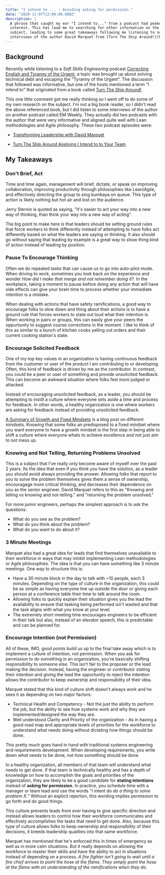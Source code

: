```yaml
---
title: "I intend to ... : Avoiding asking for permission."
date: "2020-11-07T12:00:00.000Z"
description: |
  A phrase that caught my ear "I intend to..." from a podcast had peaked my 
  interest. This has lead me to searching for other information on the 
  subject, leading to some great takeaways following me listening to some
  interviews of the author David Marquet from [Turn The Ship Around!](https://www.davidmarquet.com/turn-the-ship-around-a-true-story-of-turning-followers-into-leaders-by-david-marquet/).
---
```


## Background

Recently while listening to a _Soft Skills Engineering_ podcast [Correcting English and Tyranny of the Urgent](https://open.spotify.com/episode/7ByEtUGl9Hp4L7ljdfzoAH?si=oH8CYN-bTQuqbu7psdN7AA), a topic was brought up about solving technical debt and escaping the "Tyranny of the Urgent". The discussion that followed was informative, but one of the hosts mentioned a term "I intend to" that originated from a book called [Turn The Ship Around!](https://www.davidmarquet.com/turn-the-ship-around-a-true-story-of-turning-followers-into-leaders-by-david-marquet/).

This one little comment got me really thinking so I went off to do some of my own research on the subject. I'm not a big book reader, so I didn't read the above referenced book, but I did listen to some interviews of the author on another podcast called EM Weekly. They actually did two podcasts with the author that were very informative and aligned quite well with Lean methodologies and Agile philosophy. These two podcast episodes were:

- [Transforming Leadership with David Marquet](https://open.spotify.com/episode/60nDO33UfUsXKyA1yaOx7D?si=CuwX_HwXQWuW-1QfEp8n9Q)

- [Turn The Ship Around Applying I Intend to to Your Team](https://open.spotify.com/episode/5uJRsxmui7arjXri9o0S2x?si=x-JJAOiLRyW6TRH15VmaGA)

## My Takeaways

### Don't Brief, Act

Time and time again, management will brief, dictate, or speak on improving collaboration, improving productivity through philosophies like Lean/Agile, and effectively directing the group to sing kumbaya on queue. This type of action is likely nothing but hot air and lost on the audience.

Jerry Sternin is quoted as saying, "It's easier to act your way into a new way of thinking, than think your way into a new way of acting".

The big point to make here is that leaders should be setting ground rules that force workers to think differently instead of attempting to have folks act differently based on what the leaders are saying or thinking. It also should go without saying that leading by example is a great way to show thing kind of action instead of leading by position.

### Pause To Encourage Thinking

Often we do repeated tasks that can cause us to go into auto-pilot mode. When driving to work, sometimes you look back on the experience and wonder _How did I make that merge and not remember doing it?_. In the workplace, taking a moment to pause before doing any action that will have side effects can give your brain time to process whether your immediate intention is a mistake.

When dealing with actions that have safety ramifications, a good way to encourage folks to slow down and thing about their actions is to have a ground rule that forces workers to state out loud what their intention is. When working in pairs or groups, this can easily give your peers the oppurtunity to suggest course corrections in the moment. I like to think of this as similar to a bunch of kitchen cooks yelling out orders and their current cooking station's state.

### Encourage **Solicited** Feedback

One of my top key values in an organization is having continuous feedback from the customer or user of the product I am contributing to or developing. Often, this kind of feedback is driven by me as the contributor. In contrast, you could be a peer or user of something and provide unsolicited feedback. This can become an awkward situation where folks feel more judged or attacked.

Instead of encouraging unsolicited feedback, as a leader, you should be attempting to instill a culture where everyone sets aside a time and process for feedback. In other words, a healthy organization is one where workers are asking for feedback instead of providing unsolicited feedback.

[A Summary of Growth and Fixed Mindsets](https://fs.blog/2015/03/carol-dweck-mindset/) is a blog post on different mindsets. Knowing that some folks an predisposed to a fixed mindset where you want everyone to have a growth mindset is the first step in being able to shift a culture where everyone whats to achieve excellence and not just aim to not mess up.

### Knowing and Not Telling, Returning Problems Unsolved

This is a subject that I've really only become aware of myself over the past 2 years. Its the idea that even if you think you have the solution, as a leader you should avoid always providing the answer. Allowing folks that report to you to solve the problem themselves gives them a sense of ownership, encouragage more critical thinking, and decreases their dependence on you as the senior engineer. David Marquet refers to this as "Knowing and telling vs knowing and not-telling." and "returning the problem unsolved."

For more junior engineers, perhaps the simplest approach is to ask the questions:

- What do you see as the problem?
- What do you think about the problem?
- What do you want to do about it?

### 3 Minute Meetings

Marquet also had a great idea for leads that find themselves unavailable to their workforce in ways that may inhibit implementing Lean methodologies or Agile philosophies. The idea is that you can have something like 3 minute meetings. One way to structure this is:

- Have a 30 minute block in the day to talk with ~10 people, each 3 minutes. Depending on the type of culture in the organization, this could be as simple as having everyone line up outside the door or giving each person at a conference table their time to talk around the room.
- Allowing folks to quickly explain their situation gives you the lead the availability to ensure that tasking being performed isn't wasted and that the task aligns with what you know at your level.
- The extremely short meeting time encourages engineers to be efficient in their talk but also, instead of an elevator speech, this is predictable and can be planned for.

### Encourage Intention (not Permission)

All of these, IMO, good points build us up to the final take away which is to implement a culture of intention, not permission. When you ask for permission to do something in an organization, you're basically shifting responsibility to someone else. This isn't fair to the proposer or the lead making the decision. Instead, having the engineer or contributor stating their intention and giving the lead the opportunity to reject the intention allows the contributor to keep ownership and responsibility of their idea.

Marquet stated that this kind of culture shift doesn't always work and he sees it as depending on two major factors:

- Technical Health and Competency - Not the just the ability to perform the job, but the ability to see how systems work and why they are implemented/designed the way they are.
- Well understood Clarity and Priority of the organization - As in having a good road map and appropriate levels of priorities for the workforce to understand what needs doing without dictating how things should be done.

This pretty much goes hand in hand with traditional systems engineering and requirements development. When developing requirements, you write down _what_ needs to be done, not _how_ something should be done.

In a healthy organization, all members of that team will understand what needs to get done. If that team is technically healthy and has a depth of knowledge on how to accomplish the goals and priorities of the organization, they are likely to be a good candidate for **stating intentions** instead of **asking for permission**. In practice, you schedule time with a manager or team lead and use the words "I intent do _do a thing to solve problem X._" Without an explicit rejection, this wording implies permission to go forth and do good things.

This culture prevents leads from ever having to give specific direction and instead allows leaders to control how their workforce communicates and effectively accomplishes the tasks that need to get done. Also, because this type of culture allows folks to keep ownership and responsibility of their decisions, it breeds leadership qualities into that same workforce.

Marquet has mentioned that he's enforced this in times of emergency as well as in more calm situations. But it really depends on allowing the workforce to master their skills and have the ability to act in situations instead of depending on a process. _A fire fighter isn't going to wait until a fire chief arrives to point the hose at the flame. They simply point the hose at the flame with an understanding of the ramifications when they do._
